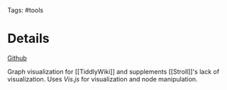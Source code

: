 Tags: #tools 

# Details
[Github](https://github.com/felixhayashi/TW5-TiddlyMap)

Graph visualization for [[TiddlyWiki]] and supplements [[Stroll]]'s lack of visualization.  Uses *Vis.js* for visualization and node manipulation.